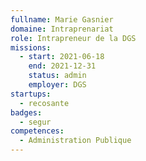 ```yaml
---
fullname: Marie Gasnier
domaine: Intraprenariat
role: Intrapreneur de la DGS
missions:
  - start: 2021-06-18
    end: 2021-12-31
    status: admin
    employer: DGS
startups:
  - recosante
badges:
  - segur
competences:
  - Administration Publique
---
```

